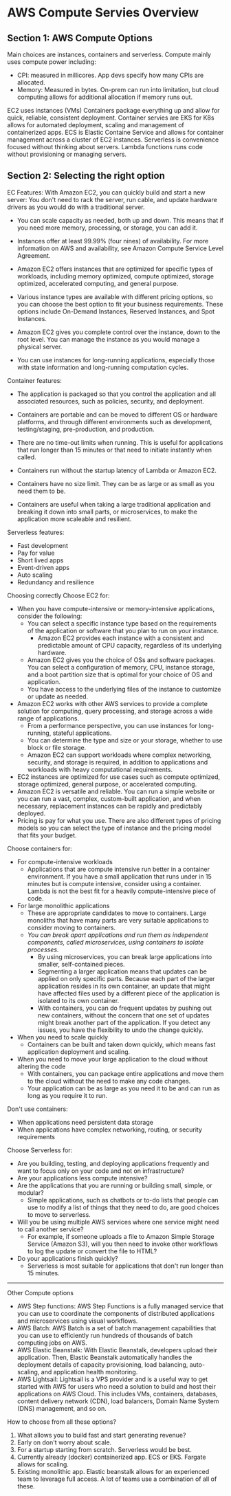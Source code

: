 # AWS Compute Servies Overview

## Section 1: AWS Compute Options

Main choices are instances, containers and serverless. 
Compute mainly uses compute power including:
- CPI: measured in millicores. App devs specify how many CPIs are allocated. 
- Memory: Measured in bytes. On-prem can run into limitation, but cloud computing allows for additional allocation if memory runs out. 

EC2 uses instances (VMs)
Containers package everything up and allow for quick, reliable, consistent deployment. 
Container servies are EKS for K8s allows for automated deployment, scaling and management of containerized apps. 
ECS is Elastic Containe Service and allows for container management across a cluster of EC2 instances. 
Serverless is convenience focused without thinking about servers. 
Lambda functions runs code without provisioning or managing servers. 

## Section 2: Selecting the right option
EC Features:
With Amazon EC2, you can quickly build and start a new server: You don't need to rack the server, run cable, and update hardware drivers as you would do with a traditional server.

- You can scale capacity as needed, both up and down. This means that if you need more memory, processing, or storage, you can add it.

- Instances offer at least 99.99% (four nines) of availability. For more information on AWS and availability, see Amazon Compute Service Level Agreement.

- Amazon EC2 offers instances that are optimized for specific types of workloads, including memory optimized, compute optimized, storage optimized, accelerated computing, and general purpose.

- Various instance types are available with different pricing options, so you can choose the best option to fit your business requirements. These options include On-Demand Instances, Reserved Instances, and Spot Instances.

- Amazon EC2 gives you complete control over the instance, down to the root level. You can manage the instance as you would manage a physical server.

- You can use instances for long-running applications, especially those with state information and long-running computation cycles.

Container features:
- The application is packaged so that you control the application and all associated resources, such as policies, security, and deployment.

- Containers are portable and can be moved to different OS or hardware platforms, and through different environments such as development, testing/staging, pre-production, and production.

- There are no time-out limits when running. This is useful for applications that run longer than 15 minutes or that need to initiate instantly when called.

- Containers run without the startup latency of Lambda or Amazon EC2.

- Containers have no size limit. They can be as large or as small as you need them to be.

- Containers are useful when taking a large traditional application and breaking it down into small parts, or microservices, to make the application more scaleable and resilient. 

Serverless features:
- Fast development
- Pay for value
- Short lived apps
- Event-driven apps
- Auto scaling
- Redundancy and resilience

Choosing correctly
Choose EC2 for:
- When you have compute-intensive or memory-intensive applications, consider the following:
    - You can select a specific instance type based on the requirements of the application or software that you plan to run on your instance. 
        - Amazon EC2 provides each instance with a consistent and predictable amount of CPU capacity, regardless of its underlying hardware.
    - Amazon EC2 gives you the choice of OSs and software packages. You can select a configuration of memory, CPU, instance storage, and a boot partition size that is optimal for your choice of OS and application.
    - You have access to the underlying files of the instance to customize or update as needed.
- Amazon EC2 works with other AWS services to provide a complete solution for computing, query processing, and storage across a wide range of applications.
    - From a performance perspective, you can use instances for long-running, stateful applications.
    - You can determine the type and size or your storage, whether to use block or file storage.
    - Amazon EC2 can support workloads where complex networking, security, and storage is required, in addition to applications and workloads with heavy computational requirements.
- EC2 instances are optimized for use cases such as compute optimized, storage optimized, general purpose, or accelerated computing.
- Amazon EC2 is versatile and reliable. You can run a simple website or you can run a vast, complex, custom-built application, and when necessary, replacement instances can be rapidly and predictably deployed. 
- Pricing is pay for what you use. There are also different types of pricing models so you can select the type of instance and the pricing model that fits your budget.

Choose containers for:
- For compute-intensive workloads
    - Applications that are compute intensive run better in a container environment. If you have a small application that runs under in 15 minutes but is compute intensive, consider using a container. Lambda is not the best fit for a heavily compute-intensive piece of code.
- For large monolithic applications 
    - These are appropriate candidates to move to containers. Large monoliths that have many parts are very suitable applications to consider moving to containers. 
    - *You can break apart applications and run them as independent components, called microservices, using containers to isolate processes.*
        - By using microservices, you can break large applications into smaller, self-contained pieces. 
        - Segmenting a larger application means that updates can be applied on only specific parts. Because each part of the larger application resides in its own container, an update that might have affected files used by a different piece of the application is isolated to its own container.
        - With containers, you can do frequent updates by pushing out new containers, without the concern that one set of updates might break another part of the application. If you detect any issues, you have the flexibility to undo the change quickly.
- When you need to scale quickly 
    - Containers can be built and taken down quickly, which means fast application deployment and scaling.
- When you need to move your large application to the cloud without altering the code 
    - With containers, you can package entire applications and move them to the cloud without the need to make any code changes. 
    - Your application can be as large as you need it to be and can run as long as you require it to run.

Don't use containers:
- When applications need persistent data storage
- When applications have complex networking, routing, or security requirements

Choose Serverless for:
- Are you building, testing, and deploying applications frequently and want to focus only on your code and not on infrastructure?
- Are your applications less compute intensive?
- Are the applications that you are running or building small, simple, or modular?
    - Simple applications, such as chatbots or to-do lists that people can use to modify a list of things that they need to do, are good choices to move to serverless.
- Will you be using multiple AWS services where one service might need to call another service? 
    - For example, if someone uploads a file to Amazon Simple Storage Service (Amazon S3), will you then need to invoke other workflows to log the update or convert the file to HTML?
- Do your applications finish quickly?
    - Serverless is most suitable for applications that don't run longer than 15 minutes.

-------------------------

Other Compute options
- AWS Step functions: AWS Step Functions is a fully managed service that you can use to coordinate the components of distributed applications and microservices using visual workflows.
- AWS Batch: AWS Batch is a set of batch management capabilities that you can use to efficiently run hundreds of thousands of batch computing jobs on AWS.
- AWS Elastic Beanstalk: With Elastic Beanstalk, developers upload their application. Then, Elastic Beanstalk automatically handles the deployment details of capacity provisioning, load balancing, auto-scaling, and application health monitoring.
- AWS Lightsail: Lightsail is a VPS provider and is a useful way to get started with AWS for users who need a solution to build and host their applications on AWS Cloud. This includes VMs, containers, databases, content delivery network (CDN), load balancers, Domain Name System (DNS) management, and so on. 

How to choose from all these options?
1. What allows you to build fast and start generating revenue?
2. Early on don't worry about scale. 
3. For a startup starting from scratch. Serverless would be best. 
4. Currently already (docker) containerized app. ECS or EKS. Fargate allows for scaling. 
5. Existing monolithic app. Elastic beanstalk allows for an experienced team to leverage full access.
A lot of teams use a combination of all of these. 